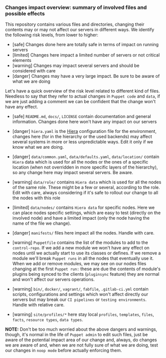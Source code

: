 ### Changes impact overview: summary of involved files and possible effects

This repository contains various files and directories, changing their contents may or may not affect our servers in different ways. We identify the following risk levels, from lower to higher:

  - [safe] Changes done here are totally safe in terms of impact on running servers
  - [limited] Changes here impact a limited number of servers or not critical elements
  - [warning] Changes may impact several servers and should be considered with care
  - [danger] Changes may have a very large impact. Be sure to be aware of what we are doing

Let's have a quick overview of the risk level related to different kind of files. Needless to say that they refer to actual changes in `Puppet code` and `data`, if we are just adding a comment we can be confident that the change won't have any effect.

  - [safe] ```README.md```, ```docs/```, ```LICENSE``` contain documentation and general information. Changes done here won't have any impact on our servers

  - [danger] ```hiera.yaml``` is the [Hiera](https://puppet.com/docs/hiera/latest/index.html) configuration file for the environment, changes here (for in the hierarchy or the used backends) may affect several systems in more or less unpredictable ways. Edit it only if we know what we are doing.

  - [danger] ```data/common.yaml```, ```data/defaults.yaml```, ```data/location/``` contain `Hiera` data which is used for all the nodes or the ones of a specific location (when not overridden in more specific layers of the hierarchy), so any change here may impact several servers. Be aware.

  - [warning] ```data/role/``` contains `Hiera data` which is used for all the nodes of the same role. These might be a few or several, according to the role. Edit with care, always considering if it's safe to rollout our change to all the nodes with this role

  - [limited] ```data/nodes/``` contains `Hiera data` for specific nodes. Here we can place nodes specific settings, which are easy to test (directly on the involved node) and have a limited impact (only the node having the name of the file we change).

  - [danger] ```manifests/``` files here impact all the nodes. Handle with care.

  - [warning] ```Puppetfile``` contains the list of the modules to add to the `control-repo`. If we add a new module we won't have any effect on nodes until we actually start to use its classes or defines. If we remove a module we'll break `Puppet runs` in all the nodes that eventually use it. When we add or remove modules, we may see on our nodes files changing at the first `Puppet run:` these are due the contents of module's plugins being synced to the clients (```pluginsync``` feature) they are normal and won't affect our servers operations.

  - [warning] ```bin/```, ```docker/```, ```vagrant/```, ```fabfile```, ```.gitlab-ci.yml``` contain scripts, configurations and settings which won't affect directly our servers but may break our `CI pipelines` or `testing environments`. Handle with relative care.

  - [warning] ```site/profiles/*``` here stay local `profiles`, `templates`, `files`, `facts`, `resource types`, `data types`.

**NOTE:** Don't be too much worried about the above dangers and warnings, though, it's normal in the life of `Puppet admin` to edit such files, just be aware of the potential impact area of our change and, always, do changes we are aware of and, when we are not fully sure of what we are doing, test our changes in `noop mode` before actually enforcing them.
